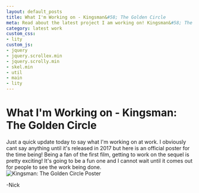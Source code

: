 ```yaml
---
layout: default_posts
title: What I'm Working on - Kingsman&#58; The Golden Circle
meta: Read about the latest project I am working on! Kingsman&#58; The Golden Circle
category: latest work
custom_css:
- lity
custom_js:
- jquery
- jquery.scrollex.min
- jquery.scrolly.min
- skel.min
- util
- main
- lity
---
```

<h1 class="major">What I'm Working on - Kingsman: The Golden Circle</h1>
Just a quick update today to say what I'm working on at work. I obviously cant say anything until it's released in 2017 but here is an official poster for the time being! Being a fan of the first film, getting to work on the sequel is pretty exciting! It's going to be a fun one and I cannot wait until it comes out for people to see the work being done.
<div>
    <span class="image fit">
        <img src="http://ia.media-imdb.com/images/M/MV5BNTg5NzEwNTA4NV5BMl5BanBnXkFtZTgwNzU4NDY1ODE@._V1_SX675_CR0,0,675,999_AL_.jpg" alt="Kingsman: The Golden Circle Poster"/>
    </span>
</div>


-Nick

